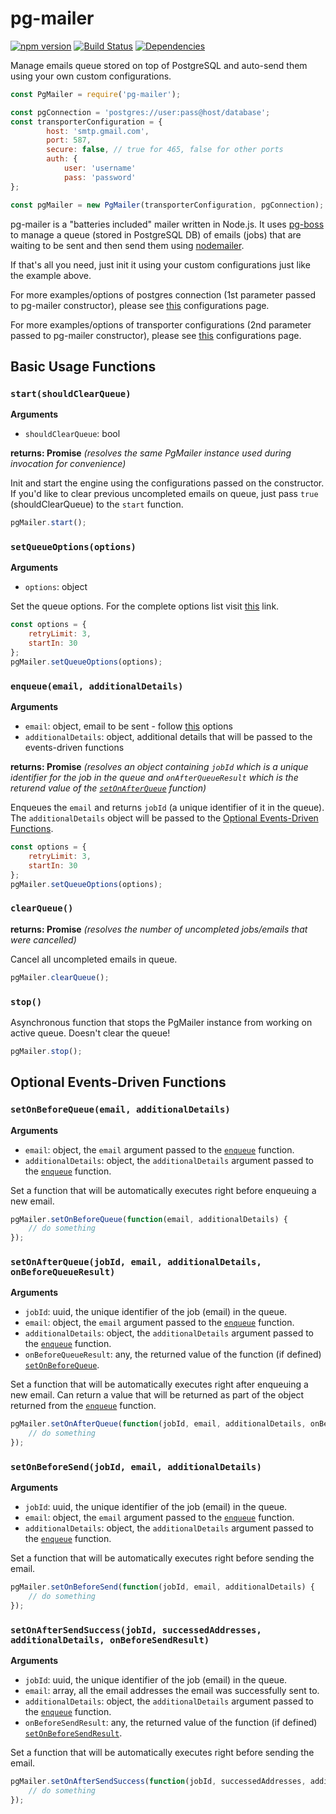 # pg-mailer

[![npm version](https://badge.fury.io/js/pg-mailer.svg)](https://badge.fury.io/js/pg-mailer)
[![Build Status](https://travis-ci.org/roytz/pg-mailer.svg?branch=master)](https://travis-ci.org/roytz/pg-mailer)
[![Dependencies](https://david-dm.org/roytz/pg-mailer.svg)](https://david-dm.org/roytz/pg-mailer)

Manage emails queue stored on top of PostgreSQL and auto-send them using your own custom configurations.

```js
const PgMailer = require('pg-mailer');

const pgConnection = 'postgres://user:pass@host/database';
const transporterConfiguration = {
        host: 'smtp.gmail.com',
        port: 587,
        secure: false, // true for 465, false for other ports
        auth: {
            user: 'username'
            pass: 'password'
};

const pgMailer = new PgMailer(transporterConfiguration, pgConnection);
```

pg-mailer is a "batteries included" mailer written in Node.js. It uses [pg-boss](https://github.com/timgit/pg-boss) to manage a queue (stored in PostgreSQL DB) of emails (jobs) that are waiting to be sent and then send them using [nodemailer](https://github.com/nodemailer/nodemailer).

If that's all you need, just init it using your custom configurations just like the example above.

For more examples/options of postgres connection (1st parameter passed to pg-mailer constructor), please see [this](https://github.com/timgit/pg-boss/blob/master/docs/usage.md#newconnectionstring) configurations page.

For more examples/options of transporter configurations (2nd parameter passed to pg-mailer constructor), please see [this](https://nodemailer.com/smtp/#examples) configurations page.

## Basic Usage Functions

### `start(shouldClearQueue)`

**Arguments**
- `shouldClearQueue`: bool

**returns: Promise** *(resolves the same PgMailer instance used during invocation for convenience)*

Init and start the engine using the configurations passed on the constructor. If you'd like to clear previous uncompleted emails on queue, just pass `true` (shouldClearQueue) to the `start` function.

```js
pgMailer.start();
```

### `setQueueOptions(options)`

**Arguments**
- `options`: object

Set the queue options. For the complete options list visit [this](https://github.com/timgit/pg-boss/blob/master/docs/configuration.md#publish-options) link.

```js
const options = {
	retryLimit: 3,
	startIn: 30
};
pgMailer.setQueueOptions(options);
```

### `enqueue(email, additionalDetails)`

**Arguments**
- `email`: object, email to be sent - follow [this](https://nodemailer.com/message/#commmon-fields) options
- `additionalDetails`: object, additional details that will be passed to the events-driven functions

**returns: Promise** *(resolves an object containing `jobId` which is a unique identifier for the job in the queue and `onAfterQueueResult` which is the returend value of the [`setOnAfterQueue`](https://github.com/roytz/pg-mailer/blob/master/README.md#setonafterqueuejobid-email-additionaldetails-onbeforequeueresult) function)*

Enqueues the `email` and returns `jobId` (a unique identifier of it in the queue). The `additionalDetails` object will be passed to the [Optional Events-Driven Functions](https://github.com/roytz/pg-mailer/blob/master/README.md#optional-events-driven-functions).

```js
const options = {
	retryLimit: 3,
	startIn: 30
};
pgMailer.setQueueOptions(options);
```

### `clearQueue()`

**returns: Promise** *(resolves the number of uncompleted jobs/emails that were cancelled)*

Cancel all uncompleted emails in queue.

```js
pgMailer.clearQueue();
```

### `stop()`

Asynchronous function that stops the PgMailer instance from working on active queue. Doesn't clear the queue!

```js
pgMailer.stop();
```

## Optional Events-Driven Functions

### `setOnBeforeQueue(email, additionalDetails)`

**Arguments**
- `email`: object, the `email` argument passed to the [`enqueue`](https://github.com/roytz/pg-mailer/blob/master/README.md#enqueueemail-additionaldetails) function.
- `additionalDetails`: object, the `additionalDetails` argument passed to the [`enqueue`](https://github.com/roytz/pg-mailer/blob/master/README.md#enqueueemail-additionaldetails) function.

Set a function that will be automatically executes right before enqueuing a new email.

```js
pgMailer.setOnBeforeQueue(function(email, additionalDetails) {
	// do something
});
```

### `setOnAfterQueue(jobId, email, additionalDetails, onBeforeQueueResult)`

**Arguments**
- `jobId`: uuid, the unique identifier of the job (email) in the queue.
- `email`: object, the `email` argument passed to the [`enqueue`](https://github.com/roytz/pg-mailer/blob/master/README.md#enqueueemail-additionaldetails) function.
- `additionalDetails`: object, the `additionalDetails` argument passed to the [`enqueue`](https://github.com/roytz/pg-mailer/blob/master/README.md#enqueueemail-additionaldetails) function.
- `onBeforeQueueResult`: any, the returned value of the function (if defined) [`setOnBeforeQueue`](https://github.com/roytz/pg-mailer/blob/master/README.md#setonbeforequeueemail-additionaldetails).

Set a function that will be automatically executes right after enqueuing a new email. Can return a value that will be returned as part of the object returned from the [`enqueue`](https://github.com/roytz/pg-mailer/blob/master/README.md#enqueueemail-additionaldetails) function.

```js
pgMailer.setOnAfterQueue(function(jobId, email, additionalDetails, onBeforeQueueResult) {
	// do something
});
```

### `setOnBeforeSend(jobId, email, additionalDetails)`

**Arguments**
- `jobId`: uuid, the unique identifier of the job (email) in the queue.
- `email`: object, the `email` argument passed to the [`enqueue`](https://github.com/roytz/pg-mailer/blob/master/README.md#enqueueemail-additionaldetails) function.
- `additionalDetails`: object, the `additionalDetails` argument passed to the [`enqueue`](https://github.com/roytz/pg-mailer/blob/master/README.md#enqueueemail-additionaldetails) function.

Set a function that will be automatically executes right before sending the email.

```js
pgMailer.setOnBeforeSend(function(jobId, email, additionalDetails) {
	// do something
});
```

### `setOnAfterSendSuccess(jobId, successedAddresses, additionalDetails, onBeforeSendResult)`

**Arguments**
- `jobId`: uuid, the unique identifier of the job (email) in the queue.
- `email`: array, all the email addresses the email was successfully sent to.
- `additionalDetails`: object, the `additionalDetails` argument passed to the [`enqueue`](https://github.com/roytz/pg-mailer/blob/master/README.md#enqueueemail-additionaldetails) function.
- `onBeforeSendResult`: any, the returned value of the function (if defined) [`setOnBeforeSendResult`](https://github.com/roytz/pg-mailer/blob/master/README.md#setonbeforequeueemail-additionaldetails).

Set a function that will be automatically executes right before sending the email.

```js
pgMailer.setOnAfterSendSuccess(function(jobId, successedAddresses, additionalDetails, onBeforeSendResult) {
	// do something
});
```
